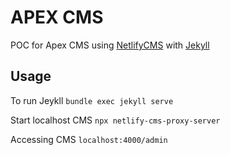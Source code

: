# APEX CMS

POC for Apex CMS using [NetlifyCMS](https://www.netlifycms.org/) with [Jekyll](https://jekyllrb.com/)

## Usage
To run Jeykll
`bundle exec jekyll serve`

Start localhost CMS
`npx netlify-cms-proxy-server`

Accessing CMS
`localhost:4000/admin`